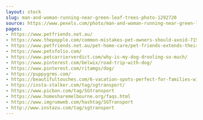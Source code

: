 ```yaml
---
layout: stock
slug: man-and-woman-running-near-green-leaf-trees-photo-1292720
source: https://www.pexels.com/photo/man-and-woman-running-near-green-leaf-trees-photo-1292720/
pages:
- https://www.petfriends.net.au/
- https://www.thepopple.com/common-mistakes-pet-owners-should-avoid-71556
- https://www.petfriends.net.au/pet-home-care/pet-friends-extends-their-pet-sitter-and-dog-walker-services-to-ballajura-duncraig-ellenbrook-aveley-and-the-vines
- https://www.petsfolio.com/
- https://www.petcarrierverdict.com/why-is-my-dog-drooling-so-much/
- https://www.pinterest.com/belwix/road-trip-with-dog/
- https://www.pinterest.com/ritamgs/dog/
- https://puppygrms.com/
- https://beautifultouches.com/6-vacation-spots-perfect-for-families-with-dogs/
- https://insta-stalker.com/tag/sgtransport/
- https://www.picbon.com/tag/SGtransport
- https://www.homesharemelbourne.org/faqs.html
- https://www.imgrumweb.com/hashtag/SGTransport
- http://www.instazu.com/tag/sgtransport
---
```

